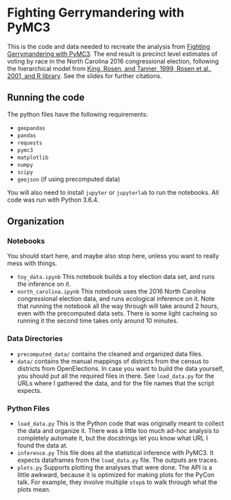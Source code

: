 # Fighting Gerrymandering with PyMC3

This is the code and data needed to recreate the analysis from [Fighting Gerrymandering with PyMC3](https://us.pycon.org/2018/schedule/presentation/110/).  The end result is precinct level estimates of voting by race in the North Carolina 2016 congressional election, following the hierarchical model from [King, Rosen, and Tanner, 1999, Rosen et al., 2001, and R library](https://gking.harvard.edu/eir). See the slides for further citations.

## Running the code

The python files have the following requirements:

- `geopandas`
- `pandas`
- `requests`
- `pymc3`
- `matplotlib`
- `numpy`
- `scipy`
- `geojson` (if using precomputed data)

You will also need to install `jupyter` or `jupyterlab` to run the notebooks.  All code was run with Python 3.6.4.
## Organization

### Notebooks
You should start here, and maybe also stop here, unless you want to really mess with things.
- `toy_data.ipynb` This notebook builds a toy election data set, and runs the inference on it.
- `north_carolina.ipynb` This notebook uses the 2016 North Carolina congressional election data, and runs ecological inference on it.  Note that running the notebook all the way through will take around 2 hours, even with the precomputed data sets. There is some light cacheing so running it the second time takes only around 10 minutes.

### Data Directories

- `precomputed_data/` contains the cleaned and organized data files.
- `data/` contains the manual mappings of districts from the census to districts from OpenElections. In case you want to build the data yourself, you should put all the required files in there.  See `load_data.py` for the URLs where I gathered the data, and for the file names that the script expects.

### Python Files
- `load_data.py` This is the Python code that was originally meant to collect the data and organize it. There was a little too much ad-hoc analysis to completely automate it, but the docstrings let you know what URL I found the data at.
- `inference.py` This file does all the statistical inference with PyMC3. It expects dataframes from the `load_data.py` file.  The outputs are traces.
- `plots.py` Supports plotting the analyses that were done.  The API is a little awkward, because it is optimized for making plots for the PyCon talk.  For example, they involve multiple `step`s to walk through what the plots mean.
